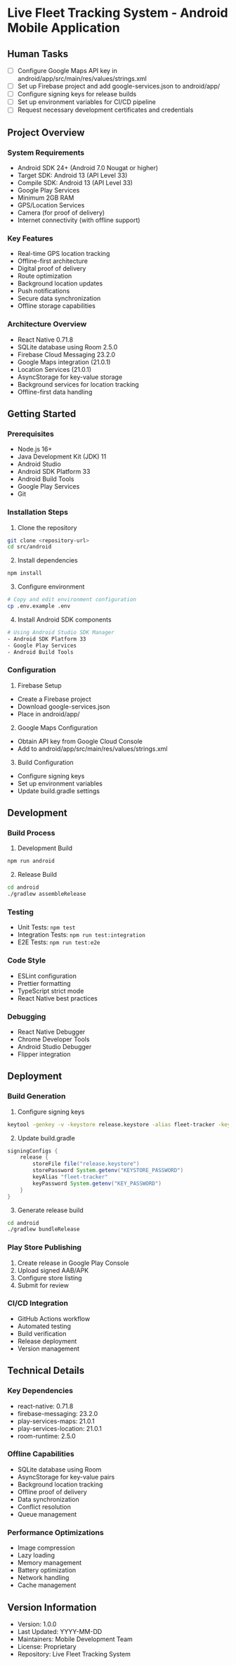 # Live Fleet Tracking System - Android Mobile Application

## Human Tasks
- [ ] Configure Google Maps API key in android/app/src/main/res/values/strings.xml
- [ ] Set up Firebase project and add google-services.json to android/app/
- [ ] Configure signing keys for release builds
- [ ] Set up environment variables for CI/CD pipeline
- [ ] Request necessary development certificates and credentials

## Project Overview

### System Requirements
- Android SDK 24+ (Android 7.0 Nougat or higher)
- Target SDK: Android 13 (API Level 33)
- Compile SDK: Android 13 (API Level 33)
- Google Play Services
- Minimum 2GB RAM
- GPS/Location Services
- Camera (for proof of delivery)
- Internet connectivity (with offline support)

### Key Features
- Real-time GPS location tracking
- Offline-first architecture
- Digital proof of delivery
- Route optimization
- Background location updates
- Push notifications
- Secure data synchronization
- Offline storage capabilities

### Architecture Overview
- React Native 0.71.8
- SQLite database using Room 2.5.0
- Firebase Cloud Messaging 23.2.0
- Google Maps integration (21.0.1)
- Location Services (21.0.1)
- AsyncStorage for key-value storage
- Background services for location tracking
- Offline-first data handling

## Getting Started

### Prerequisites
- Node.js 16+
- Java Development Kit (JDK) 11
- Android Studio
- Android SDK Platform 33
- Android Build Tools
- Google Play Services
- Git

### Installation Steps
1. Clone the repository
```bash
git clone <repository-url>
cd src/android
```

2. Install dependencies
```bash
npm install
```

3. Configure environment
```bash
# Copy and edit environment configuration
cp .env.example .env
```

4. Install Android SDK components
```bash
# Using Android Studio SDK Manager
- Android SDK Platform 33
- Google Play Services
- Android Build Tools
```

### Configuration
1. Firebase Setup
- Create a Firebase project
- Download google-services.json
- Place in android/app/

2. Google Maps Configuration
- Obtain API key from Google Cloud Console
- Add to android/app/src/main/res/values/strings.xml

3. Build Configuration
- Configure signing keys
- Set up environment variables
- Update build.gradle settings

## Development

### Build Process
1. Development Build
```bash
npm run android
```

2. Release Build
```bash
cd android
./gradlew assembleRelease
```

### Testing
- Unit Tests: `npm test`
- Integration Tests: `npm run test:integration`
- E2E Tests: `npm run test:e2e`

### Code Style
- ESLint configuration
- Prettier formatting
- TypeScript strict mode
- React Native best practices

### Debugging
- React Native Debugger
- Chrome Developer Tools
- Android Studio Debugger
- Flipper integration

## Deployment

### Build Generation
1. Configure signing keys
```bash
keytool -genkey -v -keystore release.keystore -alias fleet-tracker -keyalg RSA -keysize 2048 -validity 10000
```

2. Update build.gradle
```gradle
signingConfigs {
    release {
        storeFile file("release.keystore")
        storePassword System.getenv("KEYSTORE_PASSWORD")
        keyAlias "fleet-tracker"
        keyPassword System.getenv("KEY_PASSWORD")
    }
}
```

3. Generate release build
```bash
cd android
./gradlew bundleRelease
```

### Play Store Publishing
1. Create release in Google Play Console
2. Upload signed AAB/APK
3. Configure store listing
4. Submit for review

### CI/CD Integration
- GitHub Actions workflow
- Automated testing
- Build verification
- Release deployment
- Version management

## Technical Details

### Key Dependencies
- react-native: 0.71.8
- firebase-messaging: 23.2.0
- play-services-maps: 21.0.1
- play-services-location: 21.0.1
- room-runtime: 2.5.0

### Offline Capabilities
- SQLite database using Room
- AsyncStorage for key-value pairs
- Background location tracking
- Offline proof of delivery
- Data synchronization
- Conflict resolution
- Queue management

### Performance Optimizations
- Image compression
- Lazy loading
- Memory management
- Battery optimization
- Network handling
- Cache management

## Version Information
- Version: 1.0.0
- Last Updated: YYYY-MM-DD
- Maintainers: Mobile Development Team
- License: Proprietary
- Repository: Live Fleet Tracking System